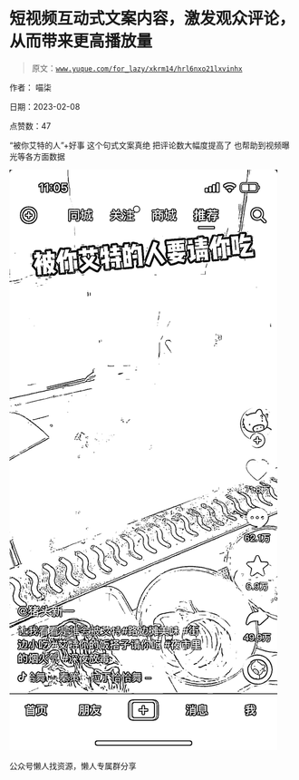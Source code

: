 # 短视频互动式文案内容，激发观众评论，从而带来更高播放量

> 原文：[`www.yuque.com/for_lazy/xkrm14/hrl6nxo21lxvinhx`](https://www.yuque.com/for_lazy/xkrm14/hrl6nxo21lxvinhx)



作者： 喵柒



日期：2023-02-08



点赞数：47

<ne-hole id="u7f147e87" data-lake-id="u7f147e87"><ne-card data-card-name="hr" data-card-type="block" id="XhNLO" data-event-boundary="card">

“被你艾特的人”+好事 这个句式文案真绝 把评论数大幅度提高了 也帮助到视频曝光等各方面数据



<ne-card data-card-name="image" data-card-type="inline" id="Z04Tw" data-event-boundary="card">![](img/441ad5b74dec2fbc3d220be919a0c6a6.png)</ne-card>

<ne-hole id="ubc281495" data-lake-id="ubc281495"><ne-card data-card-name="hr" data-card-type="block" id="c6tu8" data-event-boundary="card">

公众号懒人找资源，懒人专属群分享

</ne-card></ne-hole></ne-card></ne-hole>